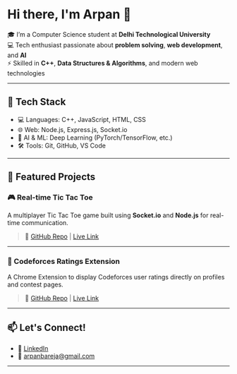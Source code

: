 # Hi there, I'm Arpan 👋

🎓 I’m a Computer Science student at **Delhi Technological University**  
💻 Tech enthusiast passionate about **problem solving**, **web development**, and **AI**  
⚡ Skilled in **C++**, **Data Structures & Algorithms**, and modern web technologies

---

## 🚀 Tech Stack

- 💻 Languages: C++, JavaScript, HTML, CSS  
- 🌐 Web: Node.js, Express.js, Socket.io  
- 🤖 AI & ML: Deep Learning (PyTorch/TensorFlow, etc.)  
- 🛠️ Tools: Git, GitHub, VS Code

---

## 📌 Featured Projects

### 🎮 Real-time Tic Tac Toe
A multiplayer Tic Tac Toe game built using **Socket.io** and **Node.js** for real-time communication.  
> 🔗 [GitHub Repo](https://github.com/ArpanBareja/RealTime-TicTacToe) | [Live Link](https://tictactoe-k069.onrender.com/)

---

### 🧩 Codeforces Ratings Extension
A Chrome Extension to display Codeforces user ratings directly on profiles and contest pages.  
> 🔗 [GitHub Repo](https://github.com/ArpanBareja/Codeforces-Ratings) | [Live Link](https://chromewebstore.google.com/detail/ncabpddnbkajknjbmmlbgppocbbechoi)

---



## 📫 Let's Connect!

- 💼 [LinkedIn](https://www.linkedin.com/in/arpan-bareja/)
- 📧 arpanbareja@gmail.com

---

